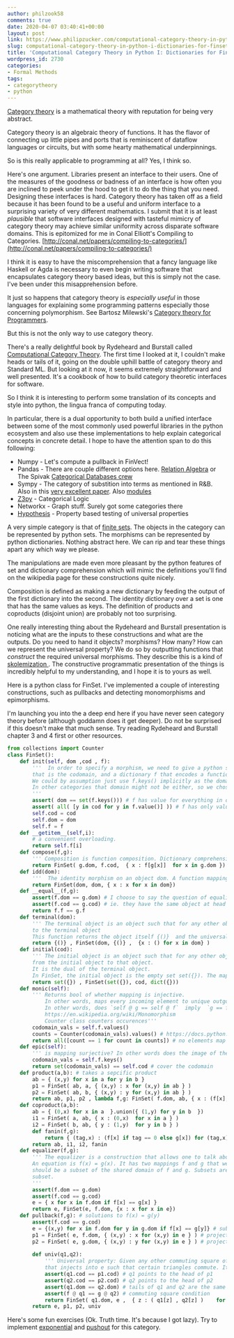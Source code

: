 ```yaml
---
author: philzook58
comments: true
date: 2020-04-07 03:40:41+00:00
layout: post
link: https://www.philipzucker.com/computational-category-theory-in-python-i-dictionaries-for-finset/
slug: computational-category-theory-in-python-i-dictionaries-for-finset
title: 'Computational Category Theory in Python I: Dictionaries for FinSet'
wordpress_id: 2730
categories:
- Formal Methods
tags:
- categorytheory
- python
---
```





[Category theory](https://en.wikipedia.org/wiki/Category_theory) is a mathematical theory with reputation for being very abstract. 







Category theory is an algebraic theory of functions. It has the flavor of connecting up little pipes and ports that is reminiscent of dataflow languages or circuits, but with some hearty mathematical underpinnings.







So is this really applicable to programming at all? Yes, I think so.







Here's one argument. Libraries present an interface to their users. One of the measures of the goodness or badness of an interface is how often you are inclined to peek under the hood to get it to do the thing that you need. Designing these interfaces is hard. Category theory has taken off as a field because it has been found to be a useful and uniform interface to a surprising variety of very different mathematics. I submit that it is at least _plausible_ that software interfaces designed with tasteful mimicry of category theory may achieve similar uniformity across disparate software domains. This is epitomized for me in Conal Elliott's Compiling to Categories. [http://conal.net/papers/compiling-to-categories/](http://conal.net/papers/compiling-to-categories/)







I think it is easy to have the miscomprehension that a fancy language like Haskell or Agda is necessary to even begin writing software that encapsulates category theory based ideas, but this is simply not the case. I've been under this misapprehension before. 







It just so happens that category theory is _especially useful_ in those languages for explaining some programming patterns especially those concerning polymorphism. See Bartosz Milewski's [Category theory for Programmers](https://bartoszmilewski.com/2014/10/28/category-theory-for-programmers-the-preface/). 







But this is not the only way to use category theory.







There's a really delightful book by Rydeheard and Burstall called [Computational Category Theory](http://www.cs.man.ac.uk/~david/categories/book/book.pdf). The first time I looked at it, I couldn't make heads or tails of it, going on the double uphill battle of category theory and Standard ML. But looking at it now, it seems extremely straightforward and well presented. It's a cookbook of how to build category theoretic interfaces for software.







So I think it is interesting to perform some translation of its concepts and style into python, the lingua franca of computing today.







In particular, there is a dual opportunity to both build a unified interface between some of the most commonly used powerful libraries in the python ecosystem and also use these implementations to help explain categorical concepts in concrete detail. I hope to have the attention span to do this following:







  * Numpy - Let's compute a pullback in FinVect!
  * Pandas - There are couple different options here. [Relation Algebra](http://www.philipzucker.com/a-short-skinny-on-relations-towards-the-algebra-of-programming/) or The Spivak [Categorical Databases crew ](http://www.appliedcategorytheory.org/wp-content/uploads/2018/03/Ryan-Wisnesky-Categorical-Databases.pdf)
  * Sympy - The category of substition into terms as mentioned in R&B. Also in this [very excellent paper](http://citeseerx.ist.psu.edu/viewdoc/summary?doi=10.1.1.48.3615).  Also [modules](https://en.wikipedia.org/wiki/Module_(mathematics))
  * [Z3py](https://github.com/philzook58/z3_tutorial_2020/blob/master/Z3%20Tutorial.ipynb) - Categorical Logic
  * Networkx - Graph stuff. Surely got some categories there
  * [Hypothesis](https://hypothesis.readthedocs.io/en/latest/) - Property based testing of universal properties






A very simple category is that of [finite sets](https://en.wikipedia.org/wiki/FinSet). The objects in the category can be represented by python sets. The morphisms can be represented by python dictionaries. Nothing abstract here. We can rip and tear these things apart any which way we please. 







The manipulations are made even more pleasant by the python features of set and dictionary comprehension which will mimic the definitions you'll find on the wikipedia page for these constructions quite nicely.







Composition is defined as making a new dictionary by feeding the output of the first dictionary into the second. The identity dictionary over a set is one that has the same values as keys. The definition of products and coproducts (disjoint union) are probably not too surprising.







One really interesting thing about the Rydeheard and Burstall presentation is noticing what are the inputs to these constructions and what are the outputs. Do you need to hand it objects? morphisms? How many? How can we represent the universal property? We do so by outputting functions that _construct_ the required universal morphisms. They describe this is a kind of [skolemization ](https://en.wikipedia.org/wiki/Skolem_normal_form). The constructive programmatic presentation of the things is incredibly helpful to my understanding, and I hope it is to yours as well.







Here is a python class for FinSet. I've implemented a couple of interesting constructions, such as pullbacks and detecting monomorphisms and epimorphisms.







I'm launching you into the a deep end here if you have never seen category theory before (although goddamn does it get deeper). Do not be surprised if this doesn't make that much sense. Try reading Rydeheard and Burstall chapter 3 and 4 first or other resources.






```python
from collections import Counter
class FinSet():
    def init(self, dom ,cod , f):
        '''  In order to specify a morphism, we need to give a python set that is the domain, a python set 
        that is the codomain, and a dictionary f that encodes a function between these two sets.
        We could by assumption just use f.keys() implicitly as the domain, however the codomain is not inferable from just f.
        In other categories that domain might not be either, so we chose to require both symmettrically.
        '''
        assert( dom == set(f.keys())) # f has value for everything in domain
        assert( all( [y in cod for y in f.value()] )) # f has only values in codomain
        self.cod = cod
        self.dom = dom
        self.f = f
    def __getitem__(self,i):
        # a convenient overloading.
        return self.f[i]
    def compose(f,g):
        ''' Composition is function composition. Dictionary comprehension syntax for the win! '''
        return FinSet( g.dom, f.cod,  { x : f[g[x]]  for x in g.dom })
    def idd(dom):
        '''  The identity morphism on an object dom. A function mapping every x to itself'''
        return FinSet(dom, dom, { x : x for x in dom})
    def __equal__(f,g):
        assert(f.dom == g.dom) # I choose to say the question of equality only makes sense if the arrows are parallel.
        assert(f.cod == g.cod) # ie. they have the same object at head and tail
        return f.f == g.f
    def terminal(dom):
        ''' The terminal object is an object such that for any other object, there is a unique morphism 
        to the terminal object
        This function returns the object itself {()}  and the universal morphism from dom to that object'''
        return {()} , FinSet(dom, {()} ,  {x : () for x in dom} )
    def initial(cod):
        ''' The initial object is an object such that for any other object, there is a unique morphsm 
        from the initial object to that object.
        It is the dual of the terminal object.
        In FinSet, the initial object is the empty set set({}). The mapping is then an empty dictionary dict({})'''
        return set({}) , FinSet(set({}), cod, dict({}))
    def monic(self):
        ''' Returns bool of whether mapping is injective. 
            In other words, maps every incoming element to unique outgoing element.
            In other words, does `self @ g == self @ f`  imply  `g == f` forall g,f 
            https://en.wikipedia.org/wiki/Monomorphism
            Counter class counters occurences'''
        codomain_vals = self.f.values()
        counts = Counter(codomain_vals).values() # https://docs.python.org/3/library/collections.html#collections.Counter
        return all([count == 1 for count in counts]) # no elements map to same element
    def epic(self):
        ''' is mapping surjective? In other words does the image of the map f cover the entire codomain '''
        codomain_vals = self.f.keys() 
        return set(codomain_vals) == self.cod # cover the codomain
    def product(a,b): # takes a sepcific product
        ab = { (x,y) for x in a for y in b } 
        p1 = FinSet( ab, a, { (x,y) : x for (x,y) in ab } )
        p2 = FinSet( ab, b, { (x,y) : y for (x,y) in ab } )
        return ab, p1, p2 , lambda f,g: FinSet( f.dom, ab, { x : (f[x],g[x]) for x in f.dom  } ) # assert f.dom == g.dom, f.cod == a, g.cod == b
    def coproduct(a,b):
        ab = { (0,x) for x in a  }.union({ (1,y) for y in b  })
        i1 = FinSet( a, ab, { x : (0,x)  for x in a } )
        i2 = FinSet( b, ab, { y : (1,y)  for y in b } )
        def fanin(f,g):
            return { (tag,x) : (f[x] if tag == 0 else g[x]) for (tag,x) in ab }
        return ab, i1, i2, fanin
    def equalizer(f,g):
        ''' The equalizer is a construction that allows one to talk about the solution to an equation in a categorical manner
        An equation is f(x) = g(x). It has two mappings f and g that we want to somehow be the same. The solution to this equation
        should be a subset of the shared domain of f and g. Subsets are described from within FinSet by maps that map into the
        subset. 
        '''
        assert(f.dom == g.dom)
        assert(f.cod == g.cod)
        e = { x for x in f.dom if f[x] == g[x] }
        return e, FinSet(e, f.dom, {x : x for x in e})
    def pullback(f,g): # solutions to f(x) = g(y)
        assert(f.cod == g.cod)
        e = {(x,y) for x in f.dom for y in g.dom if f[x] == g[y]} # subset of (f.dom, g.dom) that solves equation
        p1 = FinSet( e, f.dom, { (x,y) : x for (x,y) in e } ) # projection 1
        p2 = FinSet( e, g.dom, { (x,y) : y for (x,y) in e } ) # projection 2
        
        def univ(q1,q2):
            ''' Universal property: Given any other commuting square of f @ q1 == g @ q2, there is a unique morphism
            that injects into e such that certain triangles commute. It's best to look at the diagram'''
            assert(q1.cod == p1.cod) # q1 points to the head of p1
            assert(q2.cod == p2.cod) # q2 points to the head of p2
            assert(q1.dom == q2.dom) # tails of q1 and q2 are the same
            assert(f @ q1 == g @ q2) # commuting square condition
            return FinSet( q1.dom, e ,  { z : ( q1[z] , q2[z] )    for z in q1.dom  }  )
        return e, p1, p2, univ  
```






Here's some fun exercises (Ok. Truth time. It's because I got lazy). Try to implement [exponential](https://en.wikipedia.org/wiki/Exponential_object) and [pushout](https://en.wikipedia.org/wiki/Pushout_(category_theory)) for this category.



